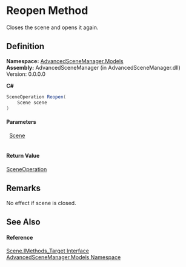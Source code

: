 # Reopen Method


Closes the scene and opens it again.



## Definition
**Namespace:** <a href="N_AdvancedSceneManager_Models.md">AdvancedSceneManager.Models</a>  
**Assembly:** AdvancedSceneManager (in AdvancedSceneManager.dll) Version: 0.0.0.0

**C#**
``` C#
SceneOperation Reopen(
	Scene scene
)
```



#### Parameters
<dl><dt>  <a href="T_AdvancedSceneManager_Models_Scene.md">Scene</a></dt><dd> </dd></dl>

#### Return Value
<a href="T_AdvancedSceneManager_Core_SceneOperation.md">SceneOperation</a>

## Remarks
No effect if scene is closed.

## See Also


#### Reference
<a href="T_AdvancedSceneManager_Models_Scene_IMethods_Target.md">Scene.IMethods_Target Interface</a>  
<a href="N_AdvancedSceneManager_Models.md">AdvancedSceneManager.Models Namespace</a>  
